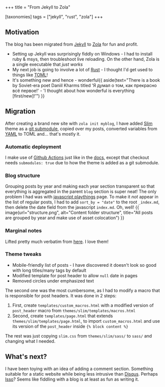 +++
title = "From Jekyll to Zola"

[taxonomies]
tags = ["jekyll", "rust", "zola"]
+++

## Motivation
The blog has been migrated from [Jekyll](https://jekyllrb.com/) to [Zola](https://www.getzola.org/) for fun and profit.
- Setting up Jekyll was surprisingly fiddly on Windows - I had to install ruby & msys, then troubleshoot live reloading. On the other hand, Zola is a single executable that _just works_
- My next job is going to involve a lot of [Rust](https://www.rust-lang.org/) - I thought I'd get used to things like [TOML](https://github.com/toml-lang/toml)!
- It's something new and hence - wonderful{{ aside(text="There is a book by Soviet-era poet Daniil Kharms titled 'Я думал о том, как прекрасно всё первое!' - 'I thought about how wonderful is everything [first/new]!'") }}

## Migration
After creating a brand new site with  `zola init myblog`, I have added [Slim](https://www.getzola.org/themes/slim/) theme as a [git submodule](https://git-scm.com/book/en/v2/Git-Tools-Submodules), copied over my posts, converted variables from [YAML](https://en.wikipedia.org/wiki/YAML) to TOML and... that's mostly it.

### Automatic deployment
I make use of [Github Actions](https://github.com/features/actions) just like in the [docs](https://www.getzola.org/documentation/deployment/github-pages/), except that checkout needs `submodules: true` due to how the theme is added as a git submodule. 

### Blog structure
Grouping posts by year and making each year section transparent so that everything is aggregated in the parent `blog` section is super neat! The only problem I had was with [javascript playthings](@/javascript-playthings/index.md) page. To make it _not_ appear in the list of regular posts, I had to add `sort_by = "date"` to the root `_index.md`, then delete the date field from the javascript `index.md`. Oh, well!
{{ image(url="structure.png", alt="Content folder structure", title="All posts are grouped by year and make use of asset colocation") }}

### Marginal notes
Lifted pretty much verbatim from [here](https://kennethfriedman.org/thoughts/2019/marginal-notes/). I love them!

### Theme tweaks
- Mobile-friendly list of posts - I have discovered it doesn't look so good with long titles/many tags by default
- Modified template for post header to allow `null` date in pages
- Removed circles under emphasized text 

The second one was the most cumbersome, as I had to modify a macro that is responsible for post headers. It was done in 2 steps:
1. First, create `templates/custom_macros.html` with a modified version of `post_header` macro from `themes/slim/templates/macros.html`
2. Second, create `templates/page.html` that extends `themes/slim/templates/page.html`, to import `custom_macros.html` and use its version of the `post_header` inside `{% block content %}` 

The rest was just copying `slim.css` from `themes/slim/sass/` to `sass/` and changing what I needed.

## What's next?
I have been toying with an idea of adding a comment section. Something suitable for a static website while being less intrusive than [Disqus](https://disqus.com/). Perhaps [Isso](https://posativ.org/isso/)? Seems like fiddling with a blog is at least as fun as writing it.